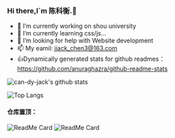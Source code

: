 ### Hi there,I`m 陈科衡.👋

<!--
**can-dy-jack/can-dy-jack** is a ✨ _special_ ✨ repository because its `README.md` (this file) appears on your GitHub profile.

Here are some ideas to get you started:

-->

- 🔭 I’m currently working on shou university
- 🌱 I’m currently learning css/js...
- 🤔 I’m looking for help with Website development
- 📫 My eamil: jjack_chen3@163.com
- 👍Dynamically generated stats for github readmes：https://github.com/anuraghazra/github-readme-stats
<!--
- 💬 Ask me about ...
- 👯 I’m looking to collaborate on ...
- 😄 Pronouns: ...
- ⚡ Fun fact: ...
-->

![can-dy-jack's github stats](https://github-readme-stats.vercel.app/api?username=can-dy-jack&count_private=true&show_icons=true&&bg_color=30,165880,169c5a&title_color=fff&text_color=fff)

![Top Langs](https://github-readme-stats.vercel.app/api/top-langs/?username=can-dy-jack&theme=vue&layout=compact)

#### 仓库置顶：
![ReadMe Card](https://github-readme-stats.vercel.app/api/pin/?username=can-dy-jack&repo=can-dy-jack.github.io&theme=vue)
![ReadMe Card](https://github-readme-stats.vercel.app/api/pin/?username=can-dy-jack&repo=css&theme=vue)
